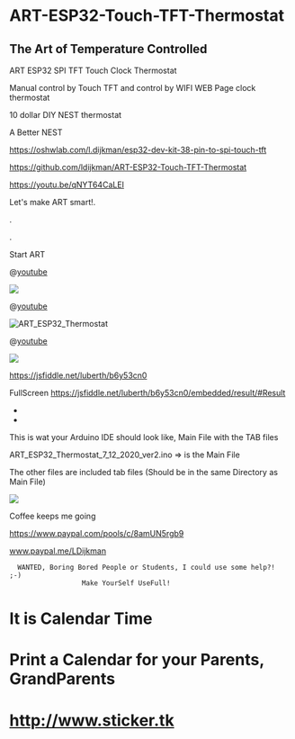 # ART-ESP32-Touch-TFT-Thermostat

## The Art of Temperature Controlled

ART ESP32 SPI TFT Touch Clock Thermostat

Manual control by Touch TFT and control by WIFI WEB Page clock thermostat

10 dollar DIY NEST thermostat

A Better NEST

https://oshwlab.com/l.dijkman/esp32-dev-kit-38-pin-to-spi-touch-tft

https://github.com/ldijkman/ART-ESP32-Touch-TFT-Thermostat


https://youtu.be/qNYT64CaLEI




Let's make ART smart!.

.

.

Start ART

@[youtube](http://youtu.be/qNYT64CaLEI)

<img src="https://image.easyeda.com/pullimage/0pvffSdQuBwEW5eRixJsPd3uQcttBgp2v1z47P3t.jpeg">

@[youtube](http://youtu.be/qNYT64CaLEI)

![ART_ESP32_Thermostat](https://user-images.githubusercontent.com/45427770/101690375-8d377400-3a6d-11eb-8191-ab8abd6a1b2d.png)

@[youtube](http://youtu.be/qNYT64CaLEI)

<img src="https://image.easyeda.com/pullimage/A4bHd1cMRSmGSywTSo8FhNrSkIzuRznVZiUuAgie.jpeg">

https://jsfiddle.net/luberth/b6y53cn0

FullScreen https://jsfiddle.net/luberth/b6y53cn0/embedded/result/#Result

-
-


This is wat your Arduino IDE should look like, Main File with the TAB files

ART_ESP32_Thermostat_7_12_2020_ver2.ino => is the Main File

The other files are included tab files (Should be in the same Directory as Main File)

<img src="https://image.easyeda.com/pullimage/VNE6BX0bdmtFa41PH79R6Qq3eSFhpZg6qHJ66yZu.jpeg">



Coffee keeps me going

https://www.paypal.com/pools/c/8amUN5rgb9

www.paypal.me/LDijkman
              

                
      WANTED, Boring Bored People or Students, I could use some help?!  ;-) 
                      Make YourSelf UseFull!
                      
                      
                      
# It is Calendar Time
# Print a Calendar for your Parents, GrandParents
# http://www.sticker.tk
